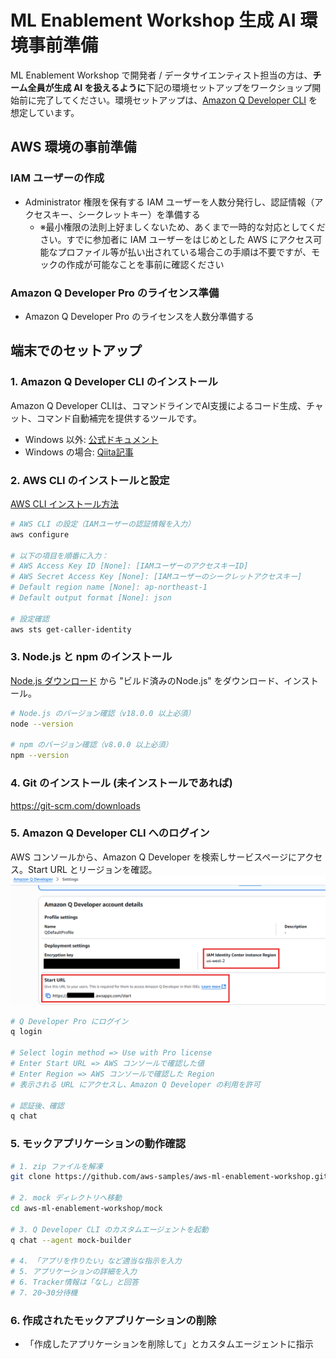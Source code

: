 # ML Enablement Workshop 生成 AI 環境事前準備

ML Enablement Workshop で開発者 / データサイエンティスト担当の方は、**チーム全員が生成 AI を扱えるように**下記の環境セットアップをワークショップ開始前に完了してください。環境セットアップは、[Amazon Q Developer CLI](https://docs.aws.amazon.com/ja_jp/amazonq/latest/qdeveloper-ug/command-line.html) を想定しています。

## AWS 環境の事前準備

### IAM ユーザーの作成
- Administrator 権限を保有する IAM ユーザーを人数分発行し、認証情報（アクセスキー、シークレットキー）を準備する
  - ※最小権限の法則上好ましくないため、あくまで一時的な対応としてください。すでに参加者に IAM ユーザーをはじめとした AWS にアクセス可能なプロファイル等が払い出されている場合この手順は不要ですが、モックの作成が可能なことを事前に確認ください

### Amazon Q Developer Pro のライセンス準備
- Amazon Q Developer Pro のライセンスを人数分準備する

## 端末でのセットアップ

### 1. Amazon Q Developer CLI のインストール

Amazon Q Developer CLIは、コマンドラインでAI支援によるコード生成、チャット、コマンド自動補完を提供するツールです。

- Windows 以外: [公式ドキュメント](https://docs.aws.amazon.com/amazonq/latest/qdeveloper-ug/command-line-installing.html)
- Windows の場合: [Qiita記事](https://qiita.com/nagisa_53/items/ab5ef9a8d799ea964e1e)

### 2. AWS CLI のインストールと設定

[AWS CLI インストール方法](https://docs.aws.amazon.com/ja_jp/cli/latest/userguide/getting-started-install.html)

```bash
# AWS CLI の設定（IAMユーザーの認証情報を入力）
aws configure

# 以下の項目を順番に入力：
# AWS Access Key ID [None]: [IAMユーザーのアクセスキーID]
# AWS Secret Access Key [None]: [IAMユーザーのシークレットアクセスキー]
# Default region name [None]: ap-northeast-1
# Default output format [None]: json

# 設定確認
aws sts get-caller-identity
```

### 3. Node.js と npm のインストール

[Node.js ダウンロード](https://nodejs.org/ja/download) から "ビルド済みのNode.js" をダウンロード、インストール。

```bash
# Node.js のバージョン確認（v18.0.0 以上必須）
node --version

# npm のバージョン確認（v8.0.0 以上必須）
npm --version
```

### 4. Git のインストール (未インストールであれば) 

https://git-scm.com/downloads

### 5. Amazon Q Developer CLI へのログイン

AWS コンソールから、Amazon Q Developer を検索しサービスページにアクセス。Start URL とリージョンを確認。
![Amazon Q](/docs/organizer/assets/day0/amazon-q-developer.png)

```bash
# Q Developer Pro にログイン
q login

# Select login method => Use with Pro license
# Enter Start URL => AWS コンソールで確認した値
# Enter Region => AWS コンソールで確認した Region
# 表示される URL にアクセスし、Amazon Q Developer の利用を許可

# 認証後、確認
q chat
```

### 5. モックアプリケーションの動作確認

```bash
# 1. zip ファイルを解凍
git clone https://github.com/aws-samples/aws-ml-enablement-workshop.git

# 2. mock ディレクトリへ移動
cd aws-ml-enablement-workshop/mock

# 3. Q Developer CLI のカスタムエージェントを起動
q chat --agent mock-builder

# 4. 「アプリを作りたい」など適当な指示を入力
# 5. アプリケーションの詳細を入力
# 6. Tracker情報は「なし」と回答
# 7. 20~30分待機
```

### 6. 作成されたモックアプリケーションの削除

- 「作成したアプリケーションを削除して」とカスタムエージェントに指示
